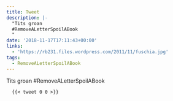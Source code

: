 ```yaml
---
title: Tweet
description: |-
  "Tits groan
  #RemoveALetterSpoilABook
  "
date: '2018-11-17T17:11:43+00:00'
links:
  - 'https://rb231.files.wordpress.com/2011/11/fuschia.jpg'
tags:
  - RemoveALetterSpoilABook
---
```

Tits groan
#RemoveALetterSpoilABook

      {{< tweet 0 0 >}}
    
